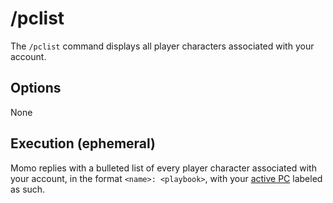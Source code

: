 # /pclist

The `/pclist` command displays all player characters associated with your account.

## Options

None

## Execution (ephemeral)

Momo replies with a bulleted list of every player character associated with your account, in the format `<name>: <playbook>`, with your [active PC](_active-pc.md) labeled as such.
